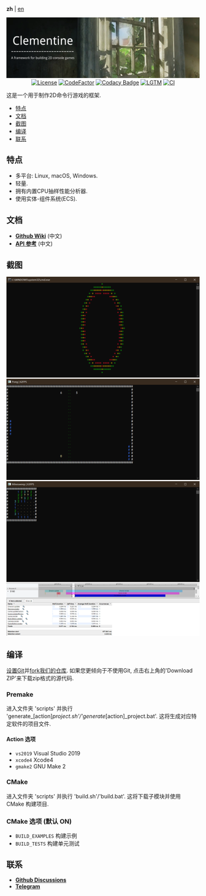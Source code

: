 **zh** | [en]

<div align="center">

![Banner](docs/pictures/banner.png)
[![License](https://img.shields.io/github/license/ShenMian/Clementine)](https://github.com/ShenMian/Clementine/blob/master/LICENSE)
[![CodeFactor](https://www.codefactor.io/repository/github/shenmian/clementine/badge)](https://www.codefactor.io/repository/github/shenmian/clementine)
[![Codacy Badge](https://api.codacy.com/project/badge/Grade/c09e10a19377466b99cc74d4f43ac214)](https://app.codacy.com/gh/ShenMian/Clementine?utm_source=github.com&utm_medium=referral&utm_content=ShenMian/Clementine&utm_campaign=Badge_Grade_Settings)
[![LGTM](https://img.shields.io/lgtm/grade/cpp/g/ShenMian/Clementine.svg?logo=lgtm&logoWidth=18)](https://lgtm.com/projects/g/ShenMian/Clementine/context:cpp)
[![CI](https://github.com/ShenMian/Clementine/actions/workflows/ci.yml/badge.svg)](https://github.com/ShenMian/Clementine/actions/workflows/ci.yml)

</div>

这是一个用于制作2D命令行游戏的框架.   

- [特点](#特点)
- [文档](#文档)
- [截图](#截图)
- [编译](#编译)
- [联系](#联系)

特点
----
- 多平台: Linux, macOS, Windows.
- 轻量.
- 拥有内置CPU抽样性能分析器.
- 使用实体-组件系统(ECS).

文档
----
- **[Github Wiki]** (中文)  
- **[API 参考]** (中文)  

截图
----
![](docs/pictures/v0_0_0.png)
![](docs/pictures/pong.png)
![](docs/pictures/minesweep.png)
![](docs/pictures/profiler.png)

编译
----
[设置Git]并[fork我们的仓库]. 如果您更倾向于不使用Git, 点击右上角的'Download ZIP'来下载zip格式的源代码.

### Premake
进入文件夹 'scripts' 并执行 'generate_[action]_project.sh'/'generate_[action]_project.bat'. 这将生成对应特定软件的项目文件.

#### Action 选项
- `vs2019` Visual Studio 2019
- `xcode4` Xcode4
- `gmake2` GNU Make 2

### CMake
进入文件夹 'scripts' 并执行 'build.sh'/'build.bat'. 这将下载子模块并使用 CMake 构建项目.

### CMake 选项 (默认 ON)
- `BUILD_EXAMPLES` 构建示例
- `BUILD_TESTS`    构建单元测试

联系
----
- **[Github Discussions]**
- **[Telegram]**

[en]:                 README.md
[api 参考]:            https://shenmian.github.io/Clementine
[设置git]:            https://help.github.com/articles/set-up-git
[fork我们的仓库]:      https://help.github.com/articles/fork-a-repo
[github wiki]:         https://github.com/ShenMian/Clementine/wiki
[github discussions]: https://github.com/ShenMian/Clementine/discussions
[telegram]:           https://t.me/shenmian
